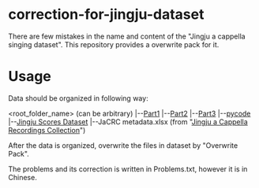 # correction-for-jingju-dataset
There are few mistakes in the name and content of the "Jingju a cappella singing dataset". This repository provides a overwrite pack for it.

# Usage

Data should be organized in following way:

<root_folder_name> (can be arbitrary)
    |--[Part1](https://zenodo.org/record/1323561)
    |--[Part2](https://zenodo.org/record/1421692)
    |--[Part3](https://zenodo.org/record/1286350)
    |--[pycode]( https://github.com/MTG/jingjuPhonemeAnnotation )
    |--[Jingju Scores Dataset](https://zenodo.org/record/3233843)
    |--JaCRC metadata.xlsx (from "[Jingju a Cappella Recordings Collection](https://zenodo.org/record/3251761)")

After the data is organized, overwrite the files in dataset by "Overwrite Pack".

The problems and its correction is written in Problems.txt, however it is in Chinese.